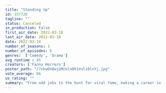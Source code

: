 ```yaml
---
title: "Standing Up"
id: 157726
tagline: ""
status: Canceled
in_production: False
first_air_date: 2022-03-18
last_air_date: 2022-03-18
date: 2022-03-18
number_of_seasons: 1
number_of_episodes: 6
genres:  ['Comedy', 'Drama']
avg_runtime : 45
creators: ['Fanny Herrero']
poster_path: "/7xkwOn8wj2Mckln8h1Voli0lnYj.jpg"
vote_average: 66
us_rating: ""
summary: "From odd jobs to the hunt for viral fame, making a career in stand-up comedy isn't easy, but four friends risk everything to make the world laugh."
---
```


